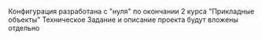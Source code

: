 Конфигурация разработана с "нуля" по окончании 2 курса "Прикладные объекты"
Техническое Задание и описание проекта будут вложены отдельно
